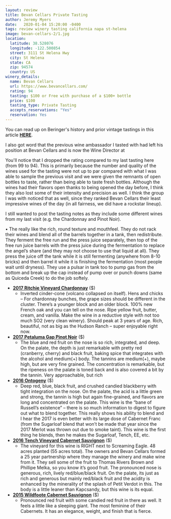 ```yaml
---
layout: review
title: Bevan Cellars Private Tasting
author: Jeremy Myers
date:   2020-01-04 15:20:00 -0400
tags: review winery tasting california napa st-helena
image: bevan-cellars-2/1.jpg
location:
  latitude: 38.528076
  longitude: -122.500854
  street: 3111 St Helena Hwy
  city: St Helena
  state: CA
  zip: 94574
  country: US
winery_details:
  name: Bevan Cellars
  url: https://www.bevancellars.com/
  rating: 94
  tasting: $100 or Free with purchase of a $100+ bottle
  price: $100
  tasting_type: Private Tasting
  accepts_reservations: "Yes"
  reservation: Yes
---
```


You can read up on Beringer's history and prior vintage tastings in this article [**HERE**](https://www.winesbyjeremy.com/2019/09/07/bevan_cellars_private_tasting.html).

I also got word that the previous wine ambassador I tasted with had left his position at Bevan Cellars and is now the Wine Director at

You'll notice that I dropped the rating compared to my last tasting here (from 99 to 94).  This is primarily because the number and quality of the wines used for the tasting were not up to par compared with what I was able to sample the previous visit and we were given the remnants of open bottles to taste, rather than being able to taste fresh bottles.  Although the wines had their flavors open thanks to being opened the day before, I think they also lost some of their intensity and precision as well.  I think the group I was with noticed that as well, since they ranked Bevan Cellars their least impressive wines of the day (in all fairness, we did have a rockstar lineup).

I still wanted to post the tasting notes as they include some different wines from my last visit (e.g. the Chardonnay and Pinot Noir).  


•	The really like the rich, round texture and mouthfeel. They do not rack their wines and blend all of the barrels together in a tank, then redistribute.  They ferment the free run and the press juice separately, then top of the free run juice barrels with the press juice during the fermentation to replace the angel’s share (and they may not choose to use that liquid at all).  They press the juice off the tank while it is still fermenting (anywhere from 8-10 bricks) and then barrel it while it is finishing the fermentation (most people wait until dryness).  They use a pulsar in tank too to pump gas from the bottom and break up the cap instead of pump over or punch downs (same as Quiceda Creek) to do the job softely.

* [**2017 Ritchie Vineyard Chardonnay**]() ($)
  * Inverted cinder-cone (volcano collapsed on itself).  Hens and chicks – For chardonnay bunches, the grape sizes should be different in the cluster.  There’s a younger block and an older block.  100% new French oak and you can tell on the nose.  Ripe yellow fruit, butter, cream, and vanilla.  Make the wine in a reductive style with not too much SO2 (very clean winery).  Should peak at 3 years of age.  Rich, beautiful, not as big as the Hudson Ranch – super enjoyable right now.
* [**2017 Petaluma Gap Pinot Noir**]() ($)
  * The blue and red fruit on the nose is so rich, integrated, and deep.  On the palate, the depth is just remarkable with pretty red (cranberry, cherry) and black fruit, baking spice that integrates with the alcohol and medium(+) body.  The tannins are medium(+), maybe high, but are very fine grained.  The concentration is remarkable, but the ripeness on the palate is toned back and is also covered a bit by the tannin.  Very approachable, but rich
* [**2016 Ontogeny**]() ($)
  * Deep red, blue, black fruit, and crushed candied blackberry with tight integration on the nose.  On the palate, the acid is a little green and strong, the tannin is high but again fine-grained, and flavors are long  and concentrated on the palate.  This wine is the “bane of Russell’s existence” – there is so much information to digest to figure out what to blend together.  This really shows his ability to blend and I hear the 2017 is even better with its large dose of Cabernet Franc (from the Sugarloaf blend that won’t be made that year since the 2017 Merlot was thrown out due to smoke taint).  This wine is the first thing he blends, then he makes the Sugarloaf, Tench, EE, etc.
* [**2016 Tench Vineyard Cabernet Sauvignon**]() ($)
  * The vineyard for this wine is RIGHT next to Screaming Eagle.  48 acres planted (55 acres total).  The owners and Bevan Cellars formed a 25 year partnership where they manage the winery and make wine from it.  They sell some of the fruit to Thomas Rivers Brown and Phillipe Melka, so you know it’s good fruit.  The pronounced nose is generous, rich, lively red/blue/black fruit.  On the palate, its just as rich and generous but mainly red/black fruit and the acidity is enhanced by the minerality of the splash of Petit Verdot in this.  The body is a little leaner than Kapcsandy, but this wine is its equal.
* [**2015 Wildfoote Cabernet Sauvignon**]() ($)
  * Pronounced red fruit with some candied red fruit in there as well.  It feels a little like a sleeping giant.  The most feminine of their Cabernets.  It has an elegance, weight, and finish that is fierce.

